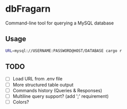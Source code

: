 # dbFragarn

Command-line tool for querying a MySQL database

## Usage

```sh
URL=mysql://USERNAME:PASSWORD@HOST/DATABASE cargo r
```

## TODO

- [ ] Load URL from .env file
- [ ] More structured table output
- [ ] Commands history (Queries & Responses)
- [ ] Multiline query support? (add ';' requirement)
- [ ] Colors?
